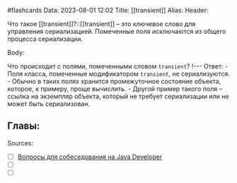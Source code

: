 #flashcards
Data: 2023-08-01 12:02
Title: [[transient]]
Alias:
Header:

Что такое [[transient]]?::[[transient]] – это ключевое слово для управления сериализацией. Помеченные поля исключаются из общего процесса сериализации.
<!--SR:!2023-11-03,10,730-->


Body:



Что происходит с полями, помеченными словом `transient`?
!---
Ответ:
	- Поля класса, помеченные модификатором `transient`, не сериализуются.
	- Обычно в таких полях хранится промежуточное состояние объекта, которое, к примеру, проще вычислить. 
	- Другой пример такого поля – ссылка на экземпляр объекта, который не требует сериализации или не может быть сериализован.
<!--SR:!2023-11-05,10,461-->




Главы:
-


Sources:
- [ ] [Вопросы для собеседования на Java Developer](https://github.com/enhorse/java-interview/blob/master/README.md#%D0%9E%D0%9E%D0%9F)
- [ ] []()
- [ ] []()
